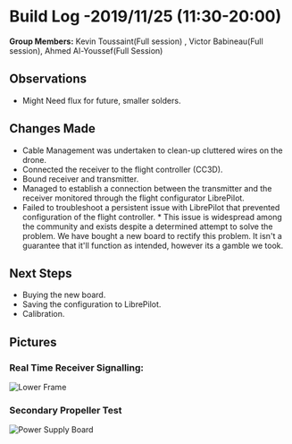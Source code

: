   # Build Log -2019/11/25  (11:30-20:00)
    
   **Group Members:**  Kevin Toussaint(Full session) , Victor Babineau(Full session), Ahmed Al-Youssef(Full Session)
  
   ## Observations
    
   * Might Need flux for future, smaller solders.
   
    
   ## Changes Made
    
   * Cable Management was undertaken to clean-up cluttered wires on the drone.
   * Connected the receiver to the flight controller (CC3D).
   * Bound receiver and transmitter.
   * Managed to establish a connection between the transmitter and the receiver monitored through the flight configurator LibrePilot.
   * Failed to troubleshoot a persistent issue with LibrePilot that prevented configuration of the flight controller.
    * This issue is widespread among the community and exists despite a determined attempt to solve the problem. We have bought a new board to rectify this problem. It isn't a guarantee that it'll function as intended, however its a gamble we took.

   
   ## Next Steps
   
   * Buying the new board.
   * Saving the configuration to LibrePilot.
   * Calibration.
   

   ## Pictures
   
   ### Real Time Receiver Signalling:
    
   ![Lower Frame](https://github.com/uOttawaDrone/drone-fall-2019/blob/master/docs/img/transmitter%20signalling.gif "RealTimeSingaling.gif")
   
   ### Secondary Propeller Test
   
   ![Power Supply Board](https://github.com/uOttawaDrone/drone-fall-2019/blob/master/docs/img/Prop%20test.gif "PropTest2.gif")
